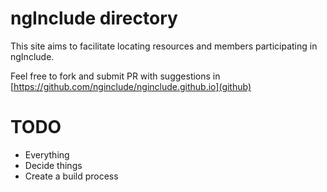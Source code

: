 # ngInclude directory

This site aims to facilitate locating resources and members participating in
ngInclude.

Feel free to fork and submit PR with suggestions in 
[https://github.com/nginclude/nginclude.github.io](github)

# TODO

* Everything
* Decide things
* Create a build process

